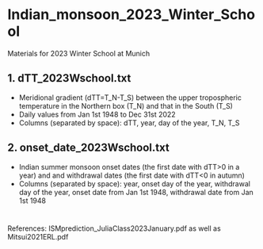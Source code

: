 # Indian_monsoon_2023_Winter_School
Materials for 2023 Winter School at Munich

## 1. dTT_2023Wschool.txt 
* Meridional gradient (dTT=T_N-T_S) between the upper tropospheric temperature in the Northern box (T_N) and that in the South (T_S)
* Daily values from Jan 1st 1948 to Dec 31st 2022
* Columns (separated by space): dTT, year, day of the year, T_N, T_S 

## 2. onset_date_2023Wschool.txt
* Indian summer monsoon onset dates (the first date with dTT>0 in a year) and and withdrawal dates (the first date with dTT<0 in autumn)
* Columns (separated by space): year, onset day of the year, withdrawal day of the year, onset date from Jan 1st 1948, withdrawal date from Jan 1st 1948 

#
References: ISMprediction_JuliaClass2023January.pdf as well as Mitsui2021ERL.pdf
